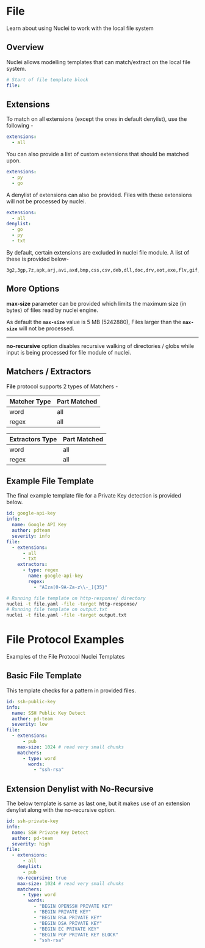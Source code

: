 # File

Learn about using Nuclei to work with the local file system

## **Overview**

Nuclei allows modelling templates that can match/extract on the local file system.

```yaml
# Start of file template block
file:
```

## **Extensions**

To match on all extensions (except the ones in default denylist), use the following -

```yaml
extensions:
  - all
```

You can also provide a list of custom extensions that should be matched upon.

```yaml
extensions:
  - py
  - go
```

A denylist of extensions can also be provided. Files with these extensions will not be processed by nuclei.

```yaml
extensions:
  - all
denylist:
  - go
  - py
  - txt
```

By default, certain extensions are excluded in nuclei file module. A list of these is provided below-

```
3g2,3gp,7z,apk,arj,avi,axd,bmp,css,csv,deb,dll,doc,drv,eot,exe,flv,gif,gifv,gz,h264,ico,iso,jar,jpeg,jpg,lock,m4a,m4v,map,mkv,mov,mp3,mp4,mpeg,mpg,msi,ogg,ogm,ogv,otf,pdf,pkg,png,ppt,psd,rar,rm,rpm,svg,swf,sys,tar,tar.gz,tif,tiff,ttf,txt,vob,wav,webm,wmv,woff,woff2,xcf,xls,xlsx,zip
```

## **More Options**

**max-size** parameter can be provided which limits the maximum size (in bytes) of files read by nuclei engine.

As default the **`max-size`** value is 5 MB (5242880), Files larger than the **`max-size`** will not be processed.

---

**no-recursive** option disables recursive walking of directories / globs while input is being processed for file module of nuclei.

## **Matchers / Extractors**

**File** protocol supports 2 types of Matchers -

| **Matcher Type** | **Part Matched** |
| --- | --- |
| word | all |
| regex | all |

| **Extractors Type** | **Part Matched** |
| --- | --- |
| word | all |
| regex | all |

## **Example File Template**

The final example template file for a Private Key detection is provided below.

```yaml
id: google-api-key
info:
  name: Google API Key
  author: pdteam
  severity: info
file:
  - extensions:
      - all
      - txt
    extractors:
      - type: regex
        name: google-api-key
        regex:
          - "AIza[0-9A-Za-z\\-_]{35}"
```

```bash
# Running file template on http-response/ directory
nuclei -t file.yaml -file -target http-response/
# Running file template on output.txt
nuclei -t file.yaml -file -target output.txt
```

# **File Protocol Examples**

Examples of the File Protocol Nuclei Templates

## **Basic File Template**

This template checks for a pattern in provided files.

```yaml
id: ssh-public-key
info:  
  name: SSH Public Key Detect  
  author: pd-team  
  severity: low
file:  
  - extensions:      
      - pub    
    max-size: 1024 # read very small chunks    
    matchers:      
      - type: word        
        words:          
          - "ssh-rsa"
```

## **Extension Denylist with No-Recursive**

The below template is same as last one, but it makes use of an extension denylist along with the no-recursive option.

```yaml
id: ssh-private-key
info:  
  name: SSH Private Key Detect  
  author: pd-team  
  severity: high
file:  
  - extensions:      
      - all    
    denylist:      
      - pub    
    no-recursive: true    
    max-size: 1024 # read very small chunks    
    matchers:      
      - type: word        
        words:          
          - "BEGIN OPENSSH PRIVATE KEY"          
          - "BEGIN PRIVATE KEY"          
          - "BEGIN RSA PRIVATE KEY"          
          - "BEGIN DSA PRIVATE KEY"          
          - "BEGIN EC PRIVATE KEY"          
          - "BEGIN PGP PRIVATE KEY BLOCK"          
          - "ssh-rsa"
```
